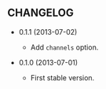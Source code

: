 CHANGELOG
---------

* 0.1.1 (2013-07-02)

  * Add `channels` option.

* 0.1.0 (2013-07-01)

  * First stable version.
